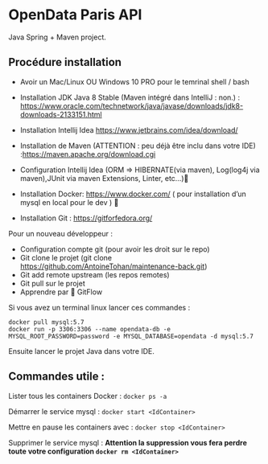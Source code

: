 # OpenData Paris API

Java Spring + Maven project. 

## Procédure installation

- Avoir un Mac/Linux OU Windows 10 PRO pour le temrinal shell / bash

- Installation JDK Java 8 Stable (Maven intégré dans IntelliJ : non.) : https://www.oracle.com/technetwork/java/javase/downloads/jdk8-downloads-2133151.html

- Installation Intellij Idea https://www.jetbrains.com/idea/download/

- Installation de Maven (ATTENTION : peu déjà être inclu dans votre IDE) :https://maven.apache.org/download.cgi

- Configuration Intellij Idea (ORM => HIBERNATE(via maven), Log(log4j via maven),JUnit via maven Extensions, Linter, etc…)🐳

- Installation Docker: https://www.docker.com/ ( pour installation d’un mysql en local pour le dev ) 🙏

- Installation Git : https://gitforfedora.org/

Pour un nouveau développeur : 

 - Configuration compte git (pour avoir les droit sur le repo)
 - Git clone le projet (git clone https://github.com/AntoineTohan/maintenance-back.git)
 - Git add remote upstream (les repos remotes)
 - Git pull sur le projet
 - Apprendre par 💖 GitFlow
 
 

Si vous avez un terminal linux lancer ces commandes  :

```cd maintenance-back
docker pull mysql:5.7
docker run -p 3306:3306 --name opendata-db -e MYSQL_ROOT_PASSWORD=password -e MYSQL_DATABASE=opendata -d mysql:5.7
```


Ensuite lancer le projet Java dans votre IDE.


## Commandes utile :

Lister tous les containers Docker : ```docker ps -a```

Démarrer le service mysql : ```docker start <IdContainer>```


Mettre en pause les containers avec : ```docker stop <IdContainer>```


Supprimer le service mysql : **Attention la suppression vous fera perdre toute votre configuration ```docker rm <IdContainer>```**
